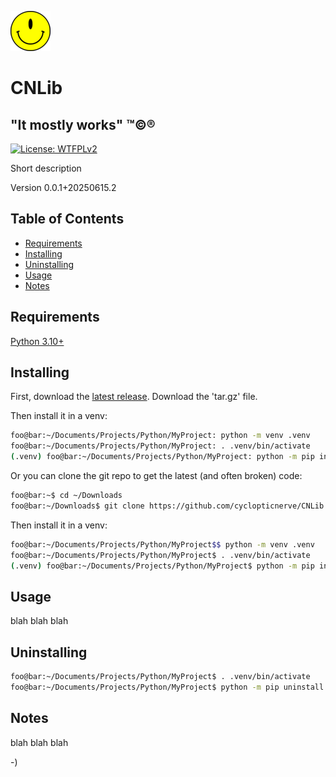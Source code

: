 <!----------------------------------------------------------------------------->
<!-- Project : CNLib                                           /          \  -->
<!-- Filename: README.md                                      |     ()     | -->
<!-- Date    : 06/12/2025                                     |            | -->
<!-- Author  : cyclopticnerve                                 |   \____/   | -->
<!-- License : WTFPLv2                                         \          /  -->
<!----------------------------------------------------------------------------->

![](images/cnlib.png)
# CNLib

## "It mostly works" ™©®

[![License: WTFPLv2](https://img.shields.io/badge/License-WTFPL-brightgreen.svg)](http://www.wtfpl.net)

<!-- __RM_SHORT_DESC__ -->
Short description
<!-- __RM_SHORT_DESC__ -->

<!-- __RM_VERSION__ -->
Version 0.0.1+20250615.2
<!-- __RM_VERSION__ -->

<!-- ![alt-text](readme/screenshot.png) -->

## Table of Contents
- [Requirements](#requirements)
- [Installing](#installing)
- [Uninstalling](#uninstalling)
- [Usage](#usage)
- [Notes](#notes)

## Requirements
<!-- __RM_DEPS__ -->
[Python 3.10+](https://python.org)
<!-- __RM_DEPS__ -->

## Installing
<!-- __RM_PKG__ -->
First, download the [latest release](https://github.com/cyclopticnerve/CNLib/releases/latest).
Download the 'tar.gz' file.

Then install it in a venv:
```bash
foo@bar:~/Documents/Projects/Python/MyProject: python -m venv .venv
foo@bar:~/Documents/Projects/Python/MyProject: . .venv/bin/activate
(.venv) foo@bar:~/Documents/Projects/Python/MyProject: python -m pip install /home/foo/Downloads/CNLib-<version>.tar.gz
```
Or you can clone the git repo to get the latest (and often broken) code:
```bash
foo@bar:~$ cd ~/Downloads
foo@bar:~/Downloads$ git clone https://github.com/cyclopticnerve/CNLib
```
Then install it in a venv:
```bash
foo@bar:~/Documents/Projects/Python/MyProject$$ python -m venv .venv
foo@bar:~/Documents/Projects/Python/MyProject$ . .venv/bin/activate
(.venv) foo@bar:~/Documents/Projects/Python/MyProject$ python -m pip install /home/foo/Downloads/CNLib-<version>.tar.gz
```
<!-- __RM_PKG__ -->

## Usage
blah blah blah

## Uninstalling
<!-- __RM_PKG__ -->
```bash
foo@bar:~/Documents/Projects/Python/MyProject$ . .venv/bin/activate
foo@bar:~/Documents/Projects/Python/MyProject$ python -m pip uninstall cnlib
```
<!-- __RM_PKG__ -->

## Notes
blah blah blah

-)
<!-- -) -->
